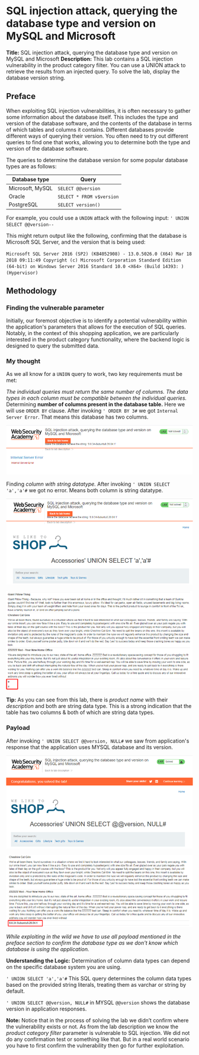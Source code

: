 # SQL injection attack, querying the database type and version on MySQL and Microsoft
**Title:**  SQL injection attack, querying the database type and version on MySQL and Microsoft
**Description:** This lab contains a SQL injection vulnerability in the product category filter. You can use a UNION attack to retrieve the results from an injected query.
To solve the lab, display the database version string.

## Preface
When exploiting SQL injection vulnerabilities, it is often necessary to gather some information about the database itself. This includes the type and version of the database software, and the contents of the database in terms of which tables and columns it contains.
Different databases provide different ways of querying their version. You often need to try out different queries to find one that works, allowing you to determine both the type and version of the database software.

The queries to determine the database version for some popular database types are as follows:

Database type | Query
-------- | -----
Microsoft, MySQL | `SELECT @@version`
Oracle | `SELECT * FROM v$version`
PostgreSQL | `SELECT version()`

For example, you could use a  `UNION`  attack with the following input: `' UNION SELECT @@version--`

This might return output like the following, confirming that the database is Microsoft SQL Server, and the version that is being used:

`Microsoft SQL Server 2016 (SP2) (KB4052908) - 13.0.5026.0 (X64) Mar 18 2018 09:11:49 Copyright (c) Microsoft Corporation Standard Edition (64-bit) on Windows Server 2016 Standard 10.0 <X64> (Build 14393: ) (Hypervisor)`

## Methodology

### Finding the vulnerable parameter
Initially, our foremost objective is to identify a potential vulnerability within the application's parameters that allows for the execution of SQL queries. Notably, in the context of this shopping application, we are particularly interested in the product category functionality, where the backend logic is designed to query the submitted data.

### My thought
As we all know for a  `UNION`  query to work, two key requirements must be met:

_The individual queries must return the same number of columns._
_The data types in each column must be compatible between the individual queries._
Determining __number of columns present in the database table.__ Here we will use `ORDER BY` clause. After invoking `' ORDER BY 3#` we got `Internal Server Error`. That means this database has two columns.

![poc_querying_db_mysql_order_by_3.png](../images/querying_db_mysql_order_by_3.png)

Finding _column with string datatype._ After invoking `' UNION SELECT 'a','a'#` we got no error. Means both column is string datatype.

![poc_querying_db_mysql_text.png](../images/querying_db_mysql_text.png)

![poc_querying_db_mysql_text_01.png](../images/querying_db_mysql_text_01.png)

**Tip:** As you can see from this lab, there is _product name_ with their _description_ and both are string data type. This is a strong indication that the table has two columns & both of which are string data types.

### Payload
After invoking  `' UNION SELECT @@version, NULL#` we saw from application's response that the application uses MYSQL database and its version.

![poc_querying_db_mysql.png](../images/querying_db_mysql.png)

![poc_querying_db_mysql_01.png](../images/querying_db_mysql_01.png)


_While exploiting in the wild we have to use all payload mentioned in the preface section to confirm the database type as we don't know which database is using the application._

**Understanding the Logic:**
Determination of column data types can depend on the specific database system you are using.

 `' UNION SELECT 'a','a'#`  This SQL query determines the column data types based on the provided string literals, treating them as varchar or string by default.
 
`' UNION SELECT @@version, NULL#` in MYSQL `@@version` shows the database version in application responses. 

 **Note:** Notice that in the process of solving the lab we didn’t confirm where the vulnerability exists or not. As from the lab description we know the _product category filter_ parameter is vulnerable to SQL injection. We did not do any confirmation test or something like that. But in a real world scenario you have to first confirm the vulnerability then go for further exploitation.
